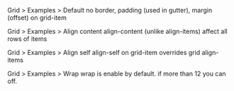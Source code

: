 
Grid > Examples > Default
no border, padding (used in gutter), margin (offset) on grid-item

Grid > Examples > Align content
align-content (unlike align-items) affect all rows of items

Grid > Examples > Align self
align-self on grid-item overrides grid align-items

Grid > Examples > Wrap
wrap is enable by default. if more than 12 you can off.